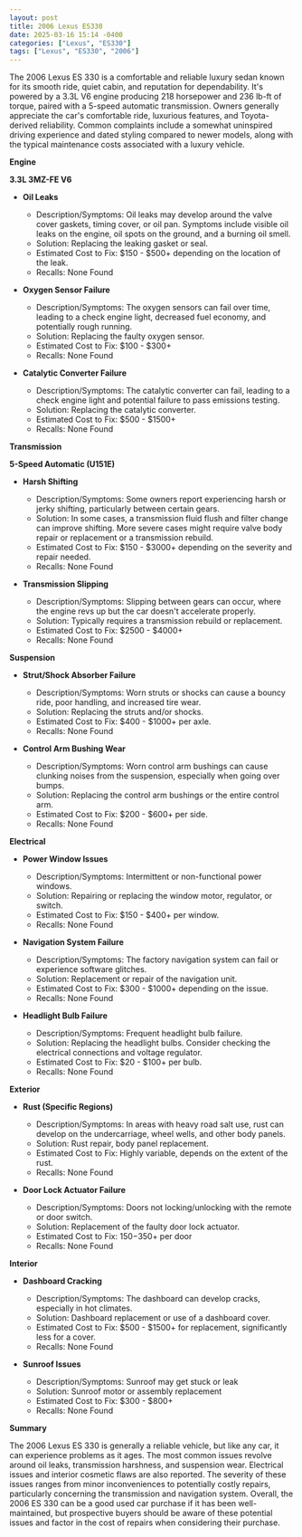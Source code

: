 ```yaml
---
layout: post
title: 2006 Lexus ES330
date: 2025-03-16 15:14 -0400
categories: ["Lexus", "ES330"]
tags: ["Lexus", "ES330", "2006"]
---
```

The 2006 Lexus ES 330 is a comfortable and reliable luxury sedan known for its smooth ride, quiet cabin, and reputation for dependability. It's powered by a 3.3L V6 engine producing 218 horsepower and 236 lb-ft of torque, paired with a 5-speed automatic transmission. Owners generally appreciate the car's comfortable ride, luxurious features, and Toyota-derived reliability. Common complaints include a somewhat uninspired driving experience and dated styling compared to newer models, along with the typical maintenance costs associated with a luxury vehicle.

**Engine**

**3.3L 3MZ-FE V6**

*   **Oil Leaks**
    *   Description/Symptoms: Oil leaks may develop around the valve cover gaskets, timing cover, or oil pan. Symptoms include visible oil leaks on the engine, oil spots on the ground, and a burning oil smell.
    *   Solution: Replacing the leaking gasket or seal.
    *   Estimated Cost to Fix: $150 - $500+ depending on the location of the leak.
    *   Recalls: None Found

*   **Oxygen Sensor Failure**
    *   Description/Symptoms: The oxygen sensors can fail over time, leading to a check engine light, decreased fuel economy, and potentially rough running.
    *   Solution: Replacing the faulty oxygen sensor.
    *   Estimated Cost to Fix: $100 - $300+
    *   Recalls: None Found

*   **Catalytic Converter Failure**
    *   Description/Symptoms: The catalytic converter can fail, leading to a check engine light and potential failure to pass emissions testing.
    *   Solution: Replacing the catalytic converter.
    *   Estimated Cost to Fix: $500 - $1500+
    *   Recalls: None Found

**Transmission**

**5-Speed Automatic (U151E)**

*   **Harsh Shifting**
    *   Description/Symptoms: Some owners report experiencing harsh or jerky shifting, particularly between certain gears.
    *   Solution: In some cases, a transmission fluid flush and filter change can improve shifting. More severe cases might require valve body repair or replacement or a transmission rebuild.
    *   Estimated Cost to Fix: $150 - $3000+ depending on the severity and repair needed.
    *   Recalls: None Found

*   **Transmission Slipping**
    *   Description/Symptoms: Slipping between gears can occur, where the engine revs up but the car doesn't accelerate properly.
    *   Solution: Typically requires a transmission rebuild or replacement.
    *   Estimated Cost to Fix: $2500 - $4000+
    *   Recalls: None Found

**Suspension**

*   **Strut/Shock Absorber Failure**
    *   Description/Symptoms: Worn struts or shocks can cause a bouncy ride, poor handling, and increased tire wear.
    *   Solution: Replacing the struts and/or shocks.
    *   Estimated Cost to Fix: $400 - $1000+ per axle.
    *   Recalls: None Found

*   **Control Arm Bushing Wear**
    *   Description/Symptoms: Worn control arm bushings can cause clunking noises from the suspension, especially when going over bumps.
    *   Solution: Replacing the control arm bushings or the entire control arm.
    *   Estimated Cost to Fix: $200 - $600+ per side.
    *   Recalls: None Found

**Electrical**

*   **Power Window Issues**
    *   Description/Symptoms: Intermittent or non-functional power windows.
    *   Solution: Repairing or replacing the window motor, regulator, or switch.
    *   Estimated Cost to Fix: $150 - $400+ per window.
    *   Recalls: None Found

*   **Navigation System Failure**
    *   Description/Symptoms: The factory navigation system can fail or experience software glitches.
    *   Solution: Replacement or repair of the navigation unit.
    *   Estimated Cost to Fix: $300 - $1000+ depending on the issue.
    *   Recalls: None Found

*   **Headlight Bulb Failure**
    *   Description/Symptoms: Frequent headlight bulb failure.
    *   Solution: Replacing the headlight bulbs. Consider checking the electrical connections and voltage regulator.
    *   Estimated Cost to Fix: $20 - $100+ per bulb.
    *   Recalls: None Found

**Exterior**

*   **Rust (Specific Regions)**
    *   Description/Symptoms: In areas with heavy road salt use, rust can develop on the undercarriage, wheel wells, and other body panels.
    *   Solution: Rust repair, body panel replacement.
    *   Estimated Cost to Fix: Highly variable, depends on the extent of the rust.
    *   Recalls: None Found

*   **Door Lock Actuator Failure**
    *   Description/Symptoms: Doors not locking/unlocking with the remote or door switch.
    *   Solution: Replacement of the faulty door lock actuator.
    *   Estimated Cost to Fix: $150-$350+ per door
    *   Recalls: None Found

**Interior**

*   **Dashboard Cracking**
    *   Description/Symptoms: The dashboard can develop cracks, especially in hot climates.
    *   Solution: Dashboard replacement or use of a dashboard cover.
    *   Estimated Cost to Fix: $500 - $1500+ for replacement, significantly less for a cover.
    *   Recalls: None Found

*   **Sunroof Issues**
    *   Description/Symptoms: Sunroof may get stuck or leak
    *   Solution: Sunroof motor or assembly replacement
    *   Estimated Cost to Fix: $300 - $800+
    *   Recalls: None Found

**Summary**

The 2006 Lexus ES 330 is generally a reliable vehicle, but like any car, it can experience problems as it ages. The most common issues revolve around oil leaks, transmission harshness, and suspension wear. Electrical issues and interior cosmetic flaws are also reported. The severity of these issues ranges from minor inconveniences to potentially costly repairs, particularly concerning the transmission and navigation system. Overall, the 2006 ES 330 can be a good used car purchase if it has been well-maintained, but prospective buyers should be aware of these potential issues and factor in the cost of repairs when considering their purchase.

